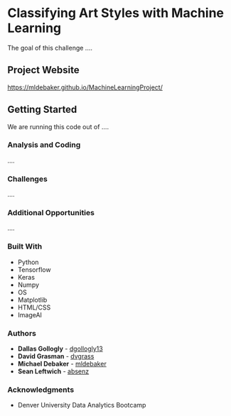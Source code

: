 # Classifying Art Styles with Machine Learning

The goal of this challenge ....

## Project Website

https://mldebaker.github.io/MachineLearningProject/

## Getting Started 

We are running this code out of .... 

### Analysis and Coding 

....

### Challenges

....

### Additional Opportunities

....

### Built With

* Python
* Tensorflow
* Keras
* Numpy
* OS 
* Matplotlib
* HTML/CSS
* ImageAI

### Authors

* **Dallas Gollogly** - [dgollogly13](https://github.com/dgollogly13)
* **David Grasman** - [dvgrass](https://github.com/dvgrass)
* **Michael Debaker** - [mldebaker](https://github.com/mldebaker)
* **Sean Leftwich** - [absenz](https://github.com/absenz)

### Acknowledgments

* Denver University Data Analytics Bootcamp 
